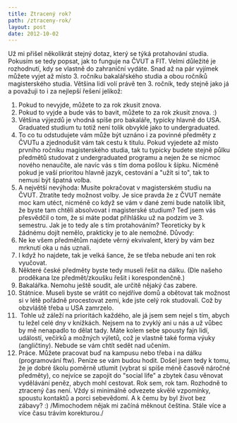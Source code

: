 ```yaml
---
title: Ztracený rok?
path: /ztraceny-rok/
layout: post
date: 2012-10-02
---
```


Už mi přišel několikrát stejný dotaz, který se týká protahování studia. Pokusím se tedy popsat, jak to funguje na ČVUT a FIT. Velmi důležité je rozhodnutí, kdy se vlastně do zahraniční vydáte. Snad až na pár vyjímek můžete vyjet až místo 3. ročníku bakalářského studia a obou ročníků magisterského studia. Většina lidí volí právě ten 3. ročník, tedy stejně jako já a považuji to i za nejlepší řešení jelikož: 

  1. Pokud to nevyjde, můžete to za rok zkusit znova.
  2. Pokud to vyjde a bude vás to bavit, můžete to za rok zkusit znova. :)
  3. Většina výjezdů je vhodná spíše pro bakaláře, typicky hlavně do USA. Graduated studium tu totiž není tolik obvyklé jako to undergraduated.
  4. To co tu odstudujete vám může být uznáno i za povinné předměty z ČVUTu a zjednodušit vám tak cestu k titulu. Pokud vyjedete až místo prvního ročníku magisterského studia, tak tu typicky budete stejně půlku předmětů studovat z undergraduated programu a nejen že se nicmoc nového nenaučíte, ale navíc vás s tím doma pošlou k šípku. Nicméně pokud je vaší prioritou hlavně jazyk, cestování a "užít si to", tak to nemusí být špatná volba.
  5. A největší nevýhoda: Musíte pokračovat v magisterském studiu na ČVUT. Ztratíte tedy možnost volby. Je sice pravda že z ČVUT nemáte moc kam utéct, nicméně co když se vám v dané zemi bude natolik líbit, že byste tam chtěli absolvovat i magisterské studium?
Teď jsem vás přesvědčil o tom, že si máte podat přihlášku už na podzim ve 3. semestru. Jak je to tedy ale s tím protahováním? Teoreticky by k žádnému dojít nemělo, prakticky je to ale nemožné. Důvody: 
  1. Ne ke všem předmětům najdete věrný ekvivalent, který by vám bez mrknutí oka u nás uznali.
  2. I když ho najdete, tak je velká šance, že se třeba nebude ani ten rok vyučovat.
  3. Některé české předměty byste tedy museli řešit na dálku. (Dle našeho proděkana lze předmět/zkoušku řešit i korespondenčně.)
  4. Bakalářka. Nemohu ještě soudit, ale určitě nějaký čas zabere.
  5. Státnice. Museli byste se vrátit co nejdříve domů a obětovat tak možnost si v létě pořádně procestovat zemi, kde jste celý rok studovali. Což by obzvláště třeba u USA zamrzelo.
  6.  Tohle už záleží na prioritách každého, ale já jsem sem nejel s tím, abych tu ležel celé dny v knížkách. Nejsem na to zvyklý ani u nás a už vůbec by mě nenapadlo to dělat tady. Máte kolem sebe spousty fajn lidí, událostí, večírků a možných výletů, což je vlastně také forma výuky (angličtiny). Nebude se vám chtít sedět nad učením.
  7. Práce. Můžete pracovat buď na kampusu nebo třeba i na dálku (programování ftw). Peníze se vám budou hodit.
Došel jsem tedy k tomu, že je dobré školu poměrně utlumit (vybrat si spíše méně časově náročné předměty), co nejvíce se zapojit do "social life" a zbytek času věnovat vydělávání peněz, abych mohl cestovat. Rok sem, rok tam. Rozhodně to ztracený čas není. Vždy si minimálně odvezete skvělé vzpomínky, spoustu kontaktů a porci sebevědomí. A k čemu by byl život bez zábavy? :) /Mimochodem nějak mi začíná měknout čeština. Stále více a více času trávím korekturou./
